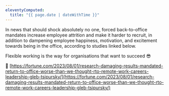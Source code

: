 ```yaml
---
eleventyComputed:
  title: "{{ page.date | dateWithTime }}"
---
```

In news that should shock absolutely no one, forced back-to-office mandates increase employee attrition and make it harder to recruit, in addition to dampening employee happiness, motivation, and excitement towards being in the office, according to studies linked below.

Flexible working is the way for organisations that want to succeed 😎

🔗 [https://fortune.com/2023/08/01/research-damaging-results-mandated-return-to-office-worse-than-we-thought-rto-remote-work-careers-leadership-gleb-tsipursky/](https://fortune.com/2023/08/01/research-damaging-results-mandated-return-to-office-worse-than-we-thought-rto-remote-work-careers-leadership-gleb-tsipursky/)
